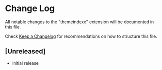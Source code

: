 # Change Log

All notable changes to the "themeindexx" extension will be documented in this file.

Check [Keep a Changelog](http://keepachangelog.com/) for recommendations on how to structure this file.

## [Unreleased]

- Initial release
